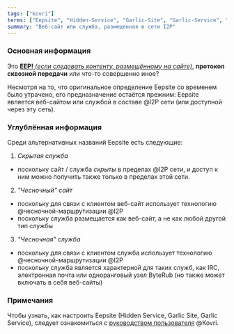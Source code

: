 ```yaml
---
tags: ["kovri"]
terms: ["Eepsite", "Hidden-Service", "Garlic-Site", "Garlic-Service", "чесночная-служба", "чесночный-сайт", "скрытая-служба"]
summary: "Веб-сайт или служба, размещенная в сети I2P"
---
```


### Основная информация

Это [**EEP!** *(если следовать контенту, размещённому на сайте)*](https://en.wikipedia.org/wiki/Onomatopoeia), **протокол сквозной передачи** или что-то совершенно иное?

Несмотря на то, что оригинальное определение Eepsite со временем было утрачено, его предназначение остаётся прежним: Eepsite является веб-сайтом или службой в составе @I2P сети (или доступной через эту сеть).

### Углублённая информация

Среди альтернативных названий Eepsite есть следующие:

1. *Cкрытая служба*
  - поскольку сайт / служба *скрыты* в пределах @I2P сети, и доступ к ним можно получить также только в пределах этой сети.
2. *"Чесночный" сайт*
  - поскольку для связи с клиентом веб-сайт использует технологию @чесночной-маршрутизации @I2P
  - поскольку служба размещается как веб-сайт, а не как любой другой тип службы
3. *"Чесночная" служба*
  - поскольку для связи с клиентом служба использует технологию @чесночной-маршрутизации @I2P
  - поскольку служба является характерной для таких служб, как IRC, электронная почта или одноранговый узел ByteRub (но также может включать в себя веб-сайты)

### Примечания

Чтобы узнать, как настроить Eepsite (Hidden Service, Garlic Site, Garlic Service), следует ознакомиться с [руководством пользователя](https://gitlab.com/kovri-project/kovri-docs/blob/master/i18n/en/user_guide.md) @Kovri.

